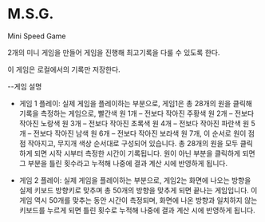 # M.S.G.

Mini Speed Game

2개의 미니 게임을 만들어 게임을 진행해 
최고기록을 다룰 수 있도록 한다.

이 게임은 로컬에서의 기록만 저장한다.

--게임 설명

* 게임 1 플레이: 실제 게임을 플레이하는 부분으로, 게임1은 총 28개의 원을 클릭해
기록을 측정하는 게임으로, 빨간색 원 1개 – 전보다 작아진 주황색 원 2개 – 전보다
작아진 노랑색 원 3개 – 전보다 작아진 초록색 원 4개 – 전보다 작아진 파란색 원 5개 –
전보다 작아진 남색 원 6개 – 전보다 작아진 보라색 원 7개, 이 순서로 원이 점점
작아지고, 무지개 색상 순서대로 구성되어 있습니다. 총 28개의 원을 모두 클릭하게
되면 시작 시부터 측정한 시간이 기록됩니다. 원이 아닌 부분을 클릭하게 되면 그
부분을 틀린 횟수라고 누적해 나중에 결과 계산 시에 반영하게 됩니다.

 * 게임 2 플레이: 실제 게임을 플레이하는 부분으로, 게임2는 화면에 나오는 방향을
실제 키보드 방향키로 맞추며 총 50개의 방향을 맞추게 되면 끝나는 게임입니다. 이
게임 역시 50개를 맞추는 동안 시간이 측정되며, 화면에 나온 방향과 일치하지 않는
키보드를 누르게 되면 틀린 횟수로 누적해 나중에 결과 계산 시에 반영하게 됩니다.
